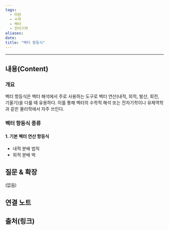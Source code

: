 ```yaml
---
tags:
  - 미완
  - 수학
  - 벡터
  - 전자기학
aliases: 
date:
title: "벡터 항등식"
---
```


---

## 내용(Content)

### 개요

벡터 항등식은 벡터 해석에서 주로 사용하는 도구로 벡터 연산(내적, 외적, 발산, 회전, 기울기)을 다룰 때 유용하다. 이를 통해 벡터의 수학적 해석 또는 전자기학이나 유체역학과 같은 물리학에서 자주 쓰인다.

### 벡터 항등식 종류

#### 1. 기본 벡터 연산 항등식

- 내적 분배 법칙
- 외적 분배 벅

## 질문 & 확장

(없음)

## 연결 노트

## 출처(링크)





